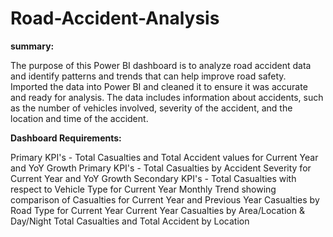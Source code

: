 # Road-Accident-Analysis

**summary:**

The purpose of this Power BI dashboard is to analyze road accident data and identify patterns and trends that can help improve road safety. Imported the data into Power BI and cleaned it to ensure it was accurate and ready for analysis. The data includes information about accidents, such as the number of vehicles involved, severity of the accident, and the location and time of the accident.

**Dashboard Requirements:**

Primary KPI's - Total Casualties and Total Accident values for Current Year and YoY Growth
Primary KPI's - Total Casualties by Accident Severity for Current Year and YoY Growth
Secondary KPI's - Total Casualties with respect to Vehicle Type for Current Year
Monthly Trend showing comparison of Casualties for Current Year and Previous Year
Casualties by Road Type for Current Year
Current Year Casualties by Area/Location & Day/Night
Total Casualties and Total Accident by Location


